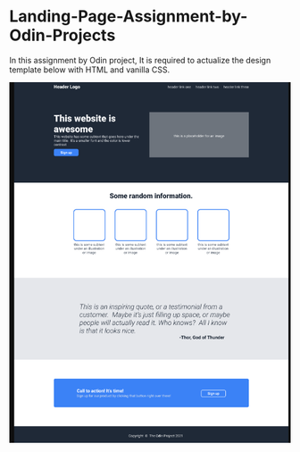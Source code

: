# Landing-Page-Assignment-by-Odin-Projects

In this assignment by Odin project, It is required to actualize the design template below with HTML and vanilla CSS.


![Alt text](images/Project%20Specification.png "Project Design Template")
